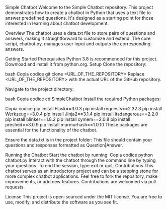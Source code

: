 Simple Chatbot
Welcome to the Simple Chatbot repository. This project demonstrates how to create a chatbot in Python that uses a text file to answer predefined questions. It's designed as a starting point for those interested in learning about chatbot development.

Overview
The chatbot uses a data.txt file to store pairs of questions and answers, making it straightforward to customize and extend. The core script, chatbot.py, manages user input and outputs the corresponding answers.

Getting Started
Prerequisites
Python 3.8 is recommended for this project. Download and install it from python.org.
Setup
Clone the repository:

bash
Copia codice
git clone <URL_OF_THE_REPOSITORY>
Replace <URL_OF_THE_REPOSITORY> with the actual URL of the GitHub repository.

Navigate to the project directory:

bash
Copia codice
cd SimpleChatbot
Install the required Python packages:

Copia codice
pip install Flask==3.0.3
pip install requests==2.32.3
pip install Werkzeug==3.0.4
pip install Jinja2==3.1.4
pip install itsdangerous==2.2.0
pip install blinker==1.8.2
pip install cymem==2.0.8
pip install preshed==3.0.9
pip install murmurhash==1.0.10
These packages are essential for the functionality of the chatbot.

Ensure the data.txt is in the project folder: This file should contain your questions and responses formatted as Question|Answer.

Running the Chatbot
Start the chatbot by running:
Copia codice
python chatbot.py
Interact with the chatbot through the command line by typing your questions. To end the session, type exit or quit.
Contributions
This chatbot serves as an introductory project and can be a stepping stone for more complex chatbot applications. Feel free to fork the repository, make improvements, or add new features. Contributions are welcomed via pull requests.

License
This project is open-sourced under the MIT license. You are free to use, modify, and distribute the software as you see fit.

